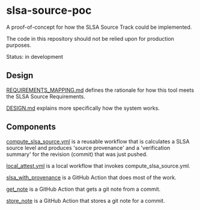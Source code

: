 # slsa-source-poc

A proof-of-concept for how the SLSA Source Track could be implemented.

The code in this repository should not be relied upon for production purposes.

Status: in development

## Design

[REQUIREMENTS_MAPPING.md](docs/REQUIREMENTS_MAPPING.md) defines the rationale for how
this tool meets the SLSA Source Requirements.

[DESIGN.md](docs/DESIGN.md) explains more specifically how the system works.

## Components

[compute_slsa_source.yml](.github/workflows/compute_slsa_source.yml) is a reusable workflow that
is calculates a SLSA source level and produces 'source provenance' and a 'verification summary'
for the revision (commit) that was just pushed.

[local_attest.yml](.github/workflows/local_attest.yml) is a local workflow that invokes compute_slsa_source.yml.

[slsa_with_provenance](actions/slsa_with_provenance/action.yml) is a GitHub Action that does most
of the work.

[get_note](actions/get_note/action.yml) is a GitHub Action that gets a git note from a commit.

[store_note](actions/store_note/action.yml) is a GitHub Action that stores a git note for
a commit.
